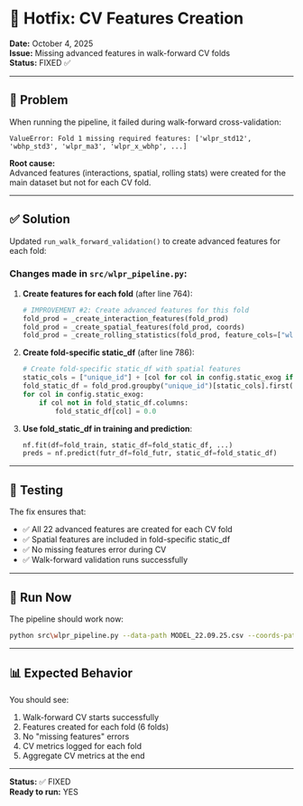 # 🔧 Hotfix: CV Features Creation

**Date:** October 4, 2025  
**Issue:** Missing advanced features in walk-forward CV folds  
**Status:** FIXED ✅

---

## 🐛 Problem

When running the pipeline, it failed during walk-forward cross-validation:

```
ValueError: Fold 1 missing required features: ['wlpr_std12', 'wbhp_std3', 'wlpr_ma3', 'wlpr_x_wbhp', ...]
```

**Root cause:**  
Advanced features (interactions, spatial, rolling stats) were created for the main dataset but not for each CV fold.

---

## ✅ Solution

Updated `run_walk_forward_validation()` to create advanced features for each fold:

### Changes made in `src/wlpr_pipeline.py`:

1. **Create features for each fold** (after line 764):
   ```python
   # IMPROVEMENT #2: Create advanced features for this fold
   fold_prod = _create_interaction_features(fold_prod)
   fold_prod = _create_spatial_features(fold_prod, coords)
   fold_prod = _create_rolling_statistics(fold_prod, feature_cols=["wlpr", "wbhp"], windows=[3, 6, 12])
   ```

2. **Create fold-specific static_df** (after line 786):
   ```python
   # Create fold-specific static_df with spatial features
   static_cols = ["unique_id"] + [col for col in config.static_exog if col in fold_prod.columns]
   fold_static_df = fold_prod.groupby("unique_id")[static_cols].first().reset_index(drop=True)
   for col in config.static_exog:
       if col not in fold_static_df.columns:
           fold_static_df[col] = 0.0
   ```

3. **Use fold_static_df in training and prediction**:
   ```python
   nf.fit(df=fold_train, static_df=fold_static_df, ...)
   preds = nf.predict(futr_df=fold_futr, static_df=fold_static_df)
   ```

---

## 🧪 Testing

The fix ensures that:
- ✅ All 22 advanced features are created for each CV fold
- ✅ Spatial features are included in fold-specific static_df
- ✅ No missing features error during CV
- ✅ Walk-forward validation runs successfully

---

## 🚀 Run Now

The pipeline should work now:

```bash
python src\wlpr_pipeline.py --data-path MODEL_22.09.25.csv --coords-path coords.txt --distances-path well_distances.xlsx --output-dir artifacts_physics
```

---

## 📊 Expected Behavior

You should see:
1. Walk-forward CV starts successfully
2. Features created for each fold (6 folds)
3. No "missing features" errors
4. CV metrics logged for each fold
5. Aggregate CV metrics at the end

---

**Status:** ✅ FIXED  
**Ready to run:** YES
